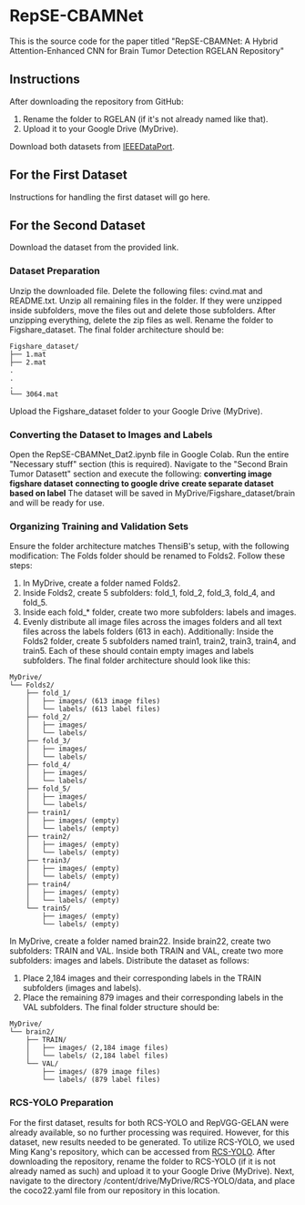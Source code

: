 # RepSE-CBAMNet
This is the source code for the paper titled "RepSE-CBAMNet: A Hybrid Attention-Enhanced CNN for Brain Tumor Detection
RGELAN Repository"

## Instructions
After downloading the repository from GitHub:
1. Rename the folder to RGELAN (if it's not already named like that).
2. Upload it to your Google Drive (MyDrive).

Download both datasets from [IEEEDataPort](https://ieee-dataport.org/documents/brain-tumor-mri-dataset).

## For the First Dataset
Instructions for handling the first dataset will go here.


## For the Second Dataset
Download the dataset from the provided link.

### Dataset Preparation
Unzip the downloaded file.
Delete the following files: cvind.mat and README.txt.
Unzip all remaining files in the folder. If they were unzipped inside subfolders, move the files out and delete those subfolders.
After unzipping everything, delete the zip files as well.
Rename the folder to Figshare_dataset.
The final folder architecture should be:
```
Figshare_dataset/
├── 1.mat
├── 2.mat
.
.
.
└── 3064.mat
```

Upload the Figshare_dataset folder to your Google Drive (MyDrive).

### Converting the Dataset to Images and Labels
Open the RepSE-CBAMNet_Dat2.ipynb file in Google Colab.
Run the entire "Necessary stuff" section (this is required).
Navigate to the "Second Brain Tumor Datasett" section and execute the following:
**converting image figshare dataset**
**connecting to google drive**
**create separate dataset based on label**
The dataset will be saved in MyDrive/Figshare_dataset/brain and will be ready for use.

### Organizing Training and Validation Sets
Ensure the folder architecture matches ThensiB's setup, with the following modification:
The Folds folder should be renamed to Folds2.
Follow these steps:
1. In MyDrive, create a folder named Folds2.
2. Inside Folds2, create 5 subfolders: fold_1, fold_2, fold_3, fold_4, and fold_5.
3. Inside each fold_* folder, create two more subfolders: labels and images.
4. Evenly distribute all image files across the images folders and all text files across the labels folders (613 in each).
Additionally:
Inside the Folds2 folder, create 5 subfolders named train1, train2, train3, train4, and train5. Each of these should contain empty images and labels subfolders.
The final folder architecture should look like this:
```
MyDrive/
└── Folds2/
    ├── fold_1/
    │   ├── images/ (613 image files)
    │   └── labels/ (613 label files)
    ├── fold_2/
    │   ├── images/
    │   └── labels/
    ├── fold_3/
    │   ├── images/
    │   └── labels/
    ├── fold_4/
    │   ├── images/
    │   └── labels/
    ├── fold_5/
    │   ├── images/
    │   └── labels/
    ├── train1/
    │   ├── images/ (empty)
    │   └── labels/ (empty)
    ├── train2/
    │   ├── images/ (empty)
    │   └── labels/ (empty)
    ├── train3/
    │   ├── images/ (empty)
    │   └── labels/ (empty)
    ├── train4/
    │   ├── images/ (empty)
    │   └── labels/ (empty)
    └── train5/
        ├── images/ (empty)
        └── labels/ (empty)
```
   
In MyDrive, create a folder named brain22.
Inside brain22, create two subfolders: TRAIN and VAL.
Inside both TRAIN and VAL, create two more subfolders: images and labels.
Distribute the dataset as follows:
1. Place 2,184 images and their corresponding labels in the TRAIN subfolders (images and labels).
2. Place the remaining 879 images and their corresponding labels in the VAL subfolders.
The final folder structure should be:
```
MyDrive/
└── brain2/
    ├── TRAIN/
    │   ├── images/ (2,184 image files)
    │   └── labels/ (2,184 label files)
    └── VAL/
        ├── images/ (879 image files)
        └── labels/ (879 label files)
```
### RCS-YOLO Preparation
For the first dataset, results for both RCS-YOLO and RepVGG-GELAN were already available, so no further processing was required. However, for this dataset, new results needed to be generated.
To utilize RCS-YOLO, we used Ming Kang's repository, which can be accessed from [RCS-YOLO](https://github.com/mkang315/RCS-YOLO). After downloading the repository, rename the folder to RCS-YOLO (if it is not already named as such) and upload it to your Google Drive (MyDrive).
Next, navigate to the directory /content/drive/MyDrive/RCS-YOLO/data, and place the coco22.yaml file from our repository in this location.


